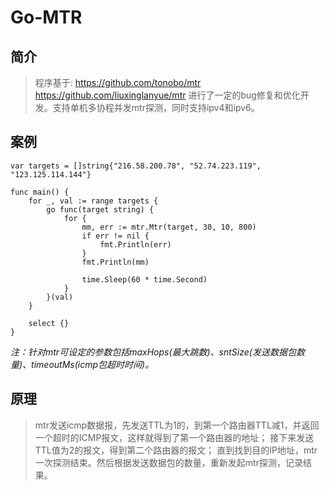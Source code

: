 # Go-MTR

## 简介
> 程序基于:
> https://github.com/tonobo/mtr
> https://github.com/liuxinglanyue/mtr
> 进行了一定的bug修复和优化开发。支持单机多协程并发mtr探测，同时支持ipv4和ipv6。

## 案例
```
var targets = []string{"216.58.200.78", "52.74.223.119", "123.125.114.144"}

func main() {
	for _, val := range targets {
		go func(target string) {
			for {
				mm, err := mtr.Mtr(target, 30, 10, 800)
				if err != nil {
					fmt.Println(err)
				}
				fmt.Println(mm)

				time.Sleep(60 * time.Second)
			}
		}(val)
	}

	select {}
}

```

*注：针对mtr可设定的参数包括maxHops(最大跳数)、sntSize(发送数据包数量)、timeoutMs(icmp包超时时间)。*

## 原理
> mtr发送icmp数据报，先发送TTL为1的，到第一个路由器TTL减1，并返回一个超时的ICMP报文，这样就得到了第一个路由器的地址；  接下来发送TTL值为2的报文，得到第二个路由器的报文； 直到找到目的IP地址，mtr一次探测结束。然后根据发送数据包的数量，重新发起mtr探测，记录结果。

